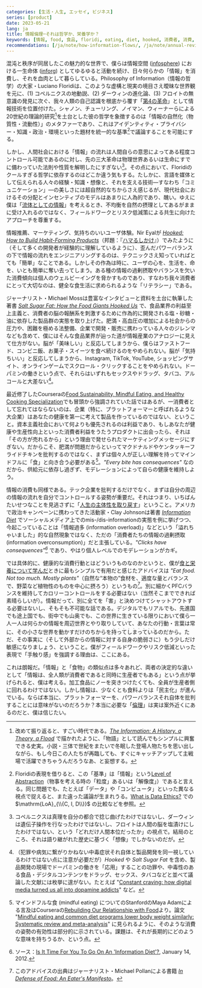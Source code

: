 ```yaml
---
categories: [生活・人生, エッセイ, ビジネス]
series: [product]
date: 2023-05-21
lang: ja
title: 情報倫理─それは哲学か、栄養学か？
keywords: [情報, food, 食品, floridi, eating, diet, hooked, 消費者, 消費, mindful]
recommendations: [/ja/note/how-information-flows/, /ja/note/annual-review-2023/, /ja/note/three-perspectives-on-llms/]
---
```


混沌と秩序が同居したこの魅力的な世界で、僕らは情報空間 ([infosphere](https://en.wikipedia.org/wiki/Infosphere)) における一生命体 ([inforg](https://en.wikipedia.org/wiki/Inforg)) としてゆるゆると活動を続け、日々何らかの「情報」を消費し、それを血肉として暮らしている。Philosophy of Information（情報の哲学）の大家・Luciano Floridiは、このような虚構と現実の境目さえ曖昧な世界観を元に、(1) コペルニクスの地動説、(2) ダーウィンの進化論、(3) フロイトの無意識の発見に次ぐ、我々人類の自己認識を根底から覆す「[第4の革命](https://amzn.to/41UGeZN)」として情報技術を位置付けた。シャノン、チューリング、ノイマン、ウィーナーらによる20世紀の理論的研究[^1]を土台とした彼の哲学を象徴するのは「情報の自然化（物質性・流動性）」のメタファーであり、これはアイデンティティ・プライバシー・知識・政治・環境といった題材を統一的な基準[^2]で議論することを可能にする。

しかし、人間社会における「情報」の流れは人間自らの意思によってある程度コントロール可能であるのに対し、先の三大革命は物理世界あるいは生命にすでに備わっていた法則や性質を解明したにすぎない[^3]。その点において、Floridiのクールすぎる哲学に依存するのはどこか違う気もする。たしかに、言語を媒体として伝えられる人々の経験・知識・想像と、それを支える技術&mdash;すなわち「コミュニケーション」&mdash;の美しさには超自然的なちからさえ感じるが、現代社会におけるその分配とインセンティブのモデルはあまりに人為的であり、醜い。ゆえに僕は「[流体としての情報](/ja/note/how-information-flows/)」を考えるとき、不均衡を自然の摂理としてあるがままに受け入れるのではなく、フィールドワークとリスク低減策による共生に向けたアプローチを尊重する。

情報推薦、マーケティング、気持ちのいいユーザ体験。Nir Eyalが [*Hooked: How to Build Habit-Forming Products*](https://www.nirandfar.com/hooked/)（邦題：『[ハマるしかけ](https://amzn.to/3IvtQIG)』）でみたように（そして多くの開発者が経験的に理解しているように）、歪んだパワーバランスの下で情報の流れをエンジニアリングするのは、テクニックさえ知っていればとても「簡単」なことである。しかしその作為は時に、ユーザの心を、生活を、命を、いとも簡単に奪い去ってしまう。ある種の情報の過剰摂取やバランスを欠いた消費傾向は個人のウェルビーイングを脅かすものであり、すなわち我々消費者にとって大切なのは、健全な食生活に求められるような「リテラシー」である。

ジャーナリスト・Michael Mossは豊富なインタビューと資料を土台に執筆した著書 [*Salt Sugar Fat: How the Food Giants Hooked Us*](https://amzn.to/3oef0zE) で、食品業界の利益至上主義と、消費者の脳の報酬系を刺激するために作為的に開発される塩・砂糖・油に依存した製品群の実態を取り上げた。肥満・高血圧の増加による社会からの圧力や、困難を極める法整備、企業で開発・販売に携わっている人々のジレンマなども含めて、僕にはそんな食品業界が辿った道が情報産業のアナロジーに見えて仕方がない。脳が「美味しい」と反応してしまうから、僕らはファストフード、コンビニ飯、お菓子・スイーツを食べ続けるのをやめられない。脳が「気持ちいい」と反応してしまうから、Instagram, TikTok, YouTube, ショッピングサイト、オンラインゲームでスクロール・クリックすることをやめられない。ドーパミンの働きという点で、それらはいずれもセックスやドラッグ、タバコ、アルコールと大差ない[^4]。

最近修了したCourseraの[Food Sustainability, Mindful Eating, and Healthy Cooking Specialization](https://www.coursera.org/account/accomplishments/specialization/F64AUWWR4E5D)でも冒頭から強調されていた話ではあるが、一消費者として忘れてはならないのは、企業（特に、プラットフォーマーと呼ばれるような大企業）はあなたの健康を第一に考えて製品を作っているのではない、ということ。資本主義社会において何よりも優先されるのは利益であり、もしあなたが健康や生産性向上といった消費者利益をうたうプロダクトに出会ったら、それは「その方が売れるから」という理由で発せられたマーケティングメッセージにすぎない。だからこそ、肥満が問題だからといってマクドナルドやケンタッキーフライドチキンを批判するのではなく、まずは個々人が正しい理解を持ってマインドフルに「食」と向き合う必要がある[^5]。*"Every bite has consequences"* なのだから、供給元に依存し過ぎず、モデレーションによって自らの健康を維持しよう。

情報の消費も同様である。テック企業を批判するだけでなく、まずは自分の周辺の情報の流れを自分でコントロールする姿勢が重要だ。それはつまり、いちばんたいせつなことを見逃さずに「[人生の主体性を取り戻す](/ja/note/autonomy-and-life/)」ということ。アメリカで政治キャンペーンに携わってきた活動家・Clay Johnsonは著書 *[Information Diet](https://amzn.to/3MJTsEp)* でソーシャルメディア上でのmis-/dis-informationの実態を例に挙げつつ、今起こっていることは「情報過多 (information overload)」などという「溢れちゃいました」的な自然現象ではなく、ただの「消費者たちの情報の過剰摂取 (information overconsumption)」だと主張している。*"Clicks have consequences"[^6]* であり、やはり個人レベルでのモデレーションがカギ。

では具体的に、健康的な消費行動とはどういうものなのかというと、僕が[食と栄養について学んだ](/ja/note/coursera-food-and-health/)ときに最もシンプルで有用だと感じたアドバイスは *"Eat food. Not too much. Mostly plants"*（自然な“本物の”食材を、適度な量とバランスで、野菜など植物性のものを中心に摂ろう）というもの[^7]。別に細かくPFCバランスを維持してカロリーコントロールをする必要はない（当然そこまでできれば素晴らしいが）。情報だって、別に全てを「害」と決めつけてシャットアウトする必要はないし、そもそも不可能な話である。デジタルでもリアルでも、先進国でも途上国でも、街中でも山奥でも、この世界に生きている限りにおいて僕ら一人一人は何らかの情報を周辺世界とやり取りしていて、あなたの行動・言葉は常に、その小さな世界を動かすだけのちからを<ruby><rp><rb>持ってしまっている</rb><rp>（</rp><rt>、、、、、、、、、</rt><rp>）</rp></ruby>のだから。ただ、その事実に（そして外部からの情報に対する自身の脆弱さに）もう少しだけ敏感になりましょう、ということ。僕がフィールドワークやリスク低減といった表現で「手触り感」を強調する理由は、ここにある。

これは朗報だ。「情報」と「食物」の類似点は多々あれど、両者の決定的な違いとして「情報は、全人類が消費者であると同時に生産者でもある」という点が挙げられると、僕は考える。加工食品にノーを突きつけたくても、全員が生産者側に回れるわけではない。しかし情報は、少なくとも食料よりは「民主化」が進んでいる。ならば本当に、プラットフォーマーを、パワーバランスそれ自体を批判することには意味がないのだろうか？本当に必要な「[倫理](https://offers.jp/media/sidejob/workstyle/a_2103)」は実は案外近くにあるのだと、僕は信じたい。

[^1]: 改めて振り返ると、すごい時代である。[*The Information: A History, a Theory, a Flood*](https://amzn.to/41WUsco) で描かれたように、「物語」として読んでもシンプルに興奮できる史実。小説・三体で世紀をまたいで冬眠した登場人物たちを思い出しながら、もし今日この人たちが再臨しても、すぐにキャッチアップして主戦場で活躍できちゃうんだろうなあ、と妄想する。
[^2]: Floridiの表現を借りると、この「基準」は「情報」という[Level of Abstraction](https://link.springer.com/article/10.1007/s11023-008-9113-7)（物事を考える時の「粒度」あるいは「解像度」）であると言える。同じ問題でも、たとえば「データ」や「コンピュータ」といった異なる視点で捉えると、また違った議論が生まれうる。[What is Data Ethics?](https://papers.ssrn.com/sol3/papers.cfm?abstract_id=2907744) での $\mathrm{LoA}_{\\{C, I, D\\}}$ の比較などを参照。
[^3]: コペルニクスは真理を自分の都合で捻じ曲げたわけではないし、ダーウィンは遺伝子操作を行なったわけではないし、フロイトは人間の脳を塩漬けにしたわけではない、という「どれだけ人間本位だったか」の視点で。結局のところ、それは語り継がれた歴史に基づく「想像」でしかないのだが。
[^4]: （犯罪や病気に繋がりかねない中毒症状それ自体と製品開発を同一視しているわけではない点に注意が必要だが）*Hooked* や *Salt Sugar Fat* を含め、製品開発の現場でドーパミンの働きを「応用」することの功罪や、中毒性のある食品・デジタルコンテンツをドラッグ、セックス、タバコなどと並べて議論した文献には枚挙に遑がない。たとえば "[Constant craving: how digital media turned us all into dopamine addicts](https://www.theguardian.com/global/2021/aug/22/how-digital-media-turned-us-all-into-dopamine-addicts-and-what-we-can-do-to-break-the-cycle)" など。
[^5]: マインドフルな食 (mindful eating) についてのStanfordのMaya Adamによる言及はCourseraの[Rebuilding Our Relationship with Food](https://www.coursera.org/learn/food-relationship-mindful-eating-health)より。論文 "[Mindful eating and common diet programs lower body weight similarly: Systematic review and meta-analysis](https://pubmed.ncbi.nlm.nih.gov/31368631/)" に見られるように、そのような消費の姿勢の有効性は部分的に示されている。課題は、それが長期的にどのような意味を持ちうるか、という点。
[^6]: ソース：[Is It Time For You To Go On An 'Information Diet'?](https://www.npr.org/2012/01/14/145101748/is-it-time-for-you-to-go-on-an-information-diet), January 14, 2012.
[^7]: このアドバイスの出典はジャーナリスト・Michael Pollanによる書籍 *[In Defense of Food: An Eater's Manifesto](https://michaelpollan.com/books/in-defense-of-food/)*。
